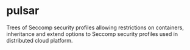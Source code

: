 # pulsar
Trees of Seccomp security profiles allowing restrictions on containers, inheritance and extend options to Seccomp security profiles used in distributed cloud platform.
